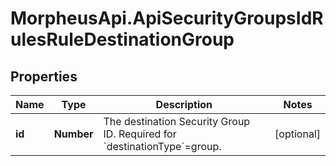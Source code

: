 # MorpheusApi.ApiSecurityGroupsIdRulesRuleDestinationGroup

## Properties

Name | Type | Description | Notes
------------ | ------------- | ------------- | -------------
**id** | **Number** | The destination Security Group ID. Required for &#x60;destinationType&#x60;&#x3D;group. | [optional] 


